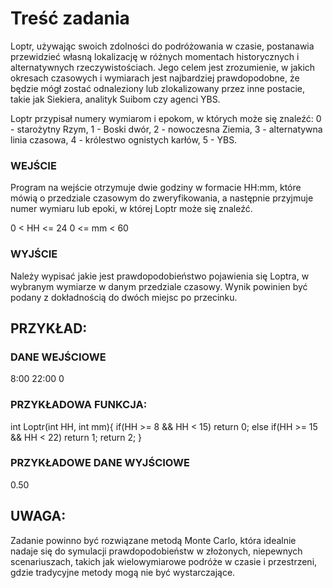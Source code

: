 # Treść zadania

Loptr, używając swoich zdolności do podróżowania w czasie, postanawia przewidzieć własną lokalizację w różnych momentach historycznych i alternatywnych rzeczywistościach. Jego celem jest zrozumienie, w jakich okresach czasowych i wymiarach jest najbardziej prawdopodobne, że będzie mógł zostać odnaleziony lub zlokalizowany przez inne postacie, takie jak Siekiera, analityk Suibom czy agenci YBS.

Loptr przypisał numery wymiarom i epokom, w których może się znaleźć:
0 - starożytny Rzym,
1 - Boski dwór,
2 - nowoczesna Ziemia,
3 - alternatywna linia czasowa,
4 - królestwo ognistych karłów,
5 - YBS.

### WEJŚCIE

Program na wejście otrzymuje dwie godziny w formacie HH:mm, które mówią o przedziale czasowym do zweryfikowania, a następnie przyjmuje numer wymiaru lub epoki, w której Loptr może się znaleźć.

0 < HH <= 24
0 <= mm < 60

### WYJŚCIE

Należy wypisać jakie jest prawdopodobieństwo pojawienia się Loptra, w wybranym wymiarze w danym przedziale czasowy. Wynik powinien być podany z dokładnością do dwóch miejsc po przecinku.

## PRZYKŁAD:

### DANE WEJŚCIOWE

8:00
22:00
0

### PRZYKŁADOWA FUNKCJA:

int Loptr(int HH, int mm){
if(HH >= 8 && HH < 15) return 0;
else if(HH >= 15 && HH < 22) return 1;
return 2;
}

### PRZYKŁADOWE DANE WYJŚCIOWE

0.50

## UWAGA:

Zadanie powinno być rozwiązane metodą Monte Carlo, która idealnie nadaje się do symulacji prawdopodobieństw w złożonych, niepewnych scenariuszach, takich jak wielowymiarowe podróże w czasie i przestrzeni, gdzie tradycyjne metody mogą nie być wystarczające.
